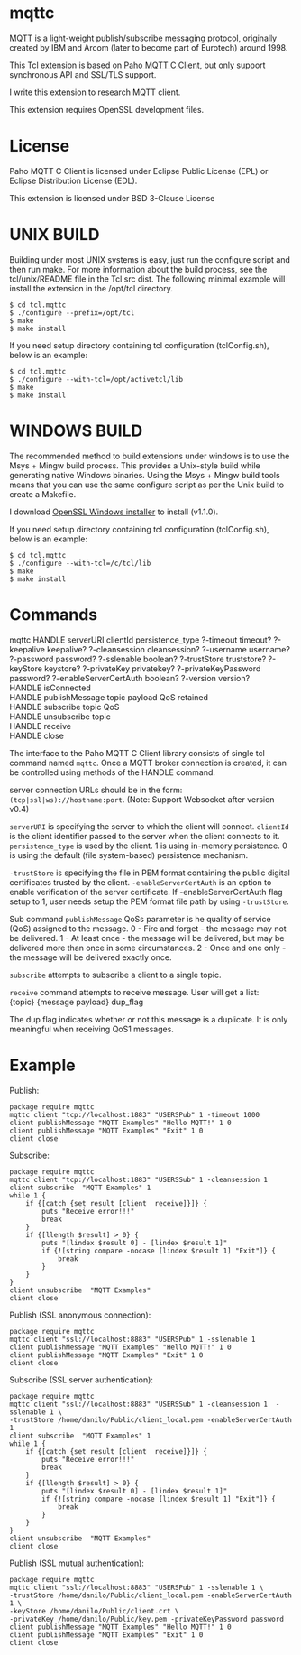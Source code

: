 
mqttc
=====

[MQTT](http://mqtt.org/) is a light-weight publish/subscribe messaging
protocol, originally created by IBM and Arcom (later to become part of
Eurotech) around 1998.

This Tcl extension is based on [Paho MQTT C Client](https://www.eclipse.org/paho/clients/c/),
but only support synchronous API and SSL/TLS support.

I write this extension to research MQTT client.

This extension requires OpenSSL development files.


License
=====

Paho MQTT C Client is licensed under Eclipse Public License (EPL) or
Eclipse Distribution License (EDL).

This extension is licensed under BSD 3-Clause License


UNIX BUILD
=====

Building under most UNIX systems is easy, just run the configure script and
then run make. For more information about the build process, see the
tcl/unix/README file in the Tcl src dist. The following minimal example will
install the extension in the /opt/tcl directory.

    $ cd tcl.mqttc
    $ ./configure --prefix=/opt/tcl
    $ make
    $ make install

If you need setup directory containing tcl configuration (tclConfig.sh),
below is an example:

    $ cd tcl.mqttc
    $ ./configure --with-tcl=/opt/activetcl/lib
    $ make
    $ make install


WINDOWS BUILD
=====

The recommended method to build extensions under windows is to use the
Msys + Mingw build process. This provides a Unix-style build while generating
native Windows binaries. Using the Msys + Mingw build tools means that you
can use the same configure script as per the Unix build to create a Makefile.

I download [OpenSSL Windows installer](https://slproweb.com/products/Win32OpenSSL.html)
to install (v1.1.0).

If you need setup directory containing tcl configuration (tclConfig.sh),
below is an example:

    $ cd tcl.mqttc
    $ ./configure --with-tcl=/c/tcl/lib
    $ make
    $ make install


Commands
=====

mqttc HANDLE serverURI clientId persistence_type ?-timeout timeout? ?-keepalive keepalive? ?-cleansession cleansession? ?-username username? ?-password password? ?-sslenable boolean? ?-trustStore truststore? ?-keyStore keystore? ?-privateKey privatekey? ?-privateKeyPassword password? ?-enableServerCertAuth boolean? ?-version version?  
HANDLE isConnected  
HANDLE publishMessage topic payload QoS retained  
HANDLE subscribe topic QoS   
HANDLE unsubscribe topic  
HANDLE receive  
HANDLE close  

The interface to the Paho MQTT C Client library consists of single tcl command
named `mqttc`. Once a MQTT broker connection is created, it can be controlled
using methods of the HANDLE command.

server connection URLs should be in the form: `(tcp|ssl|ws)://hostname:port`.
(Note: Support Websocket after version v0.4)

`serverURI` is specifying the server to which the client will connect.
`clientId` is the client identifier passed to the server when the client connects to it.
`persistence_type` is used by the client. 1 is using in-memory persistence.
0 is using the default (file system-based) persistence mechanism.

`-trustStore` is specifying the file in PEM format containing the public digital
certificates trusted by the client. `-enableServerCertAuth` is an option to enable
verification of the server certificate. If -enableServerCertAuth flag setup to 1,
user needs setup the PEM format file path by using `-trustStore`.

Sub command `publishMessage` QoSs parameter is he quality of service (QoS)
assigned to the message.
0 - Fire and forget - the message may not be delivered.
1 - At least once - the message will be delivered, but may be delivered
more than once in some circumstances.
2 - Once and one only - the message will be delivered exactly once.

`subscribe` attempts to subscribe a client to a single topic.

`receive` command attempts to receive message. User will get a list:  
{topic} {message payload} dup_flag

The dup flag indicates whether or not this message is a duplicate.
It is only meaningful when receiving QoS1 messages.


Example
=====

Publish:

    package require mqttc
    mqttc client "tcp://localhost:1883" "USERSPub" 1 -timeout 1000
    client publishMessage "MQTT Examples" "Hello MQTT!" 1 0
    client publishMessage "MQTT Examples" "Exit" 1 0
    client close

Subscribe:

    package require mqttc
    mqttc client "tcp://localhost:1883" "USERSSub" 1 -cleansession 1 
    client subscribe  "MQTT Examples" 1
    while 1 {
        if {[catch {set result [client  receive]}]} {
            puts "Receive error!!!"
            break
        }
        if {[llength $result] > 0} {
            puts "[lindex $result 0] - [lindex $result 1]"
            if {![string compare -nocase [lindex $result 1] "Exit"]} {
                break
            }
        }
    }
    client unsubscribe  "MQTT Examples"
    client close

Publish (SSL anonymous connection):

    package require mqttc
    mqttc client "ssl://localhost:8883" "USERSPub" 1 -sslenable 1
    client publishMessage "MQTT Examples" "Hello MQTT!" 1 0
    client publishMessage "MQTT Examples" "Exit" 1 0
    client close

Subscribe (SSL server authentication):

    package require mqttc
    mqttc client "ssl://localhost:8883" "USERSSub" 1 -cleansession 1  -sslenable 1 \
    -trustStore /home/danilo/Public/client_local.pem -enableServerCertAuth 1
    client subscribe  "MQTT Examples" 1
    while 1 {
        if {[catch {set result [client  receive]}]} {
            puts "Receive error!!!"
            break
        }
        if {[llength $result] > 0} {
            puts "[lindex $result 0] - [lindex $result 1]"
            if {![string compare -nocase [lindex $result 1] "Exit"]} {
                break
            }
        }
    }
    client unsubscribe  "MQTT Examples"
    client close

Publish (SSL mutual authentication):

    package require mqttc
    mqttc client "ssl://localhost:8883" "USERSPub" 1 -sslenable 1 \
    -trustStore /home/danilo/Public/client_local.pem -enableServerCertAuth 1 \
    -keyStore /home/danilo/Public/client.crt \
    -privateKey /home/danilo/Public/key.pem -privateKeyPassword password
    client publishMessage "MQTT Examples" "Hello MQTT!" 1 0
    client publishMessage "MQTT Examples" "Exit" 1 0
    client close

